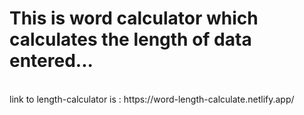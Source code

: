 # This is word calculator which calculates the length of data entered...
<br>
link to length-calculator is : https://word-length-calculate.netlify.app/

